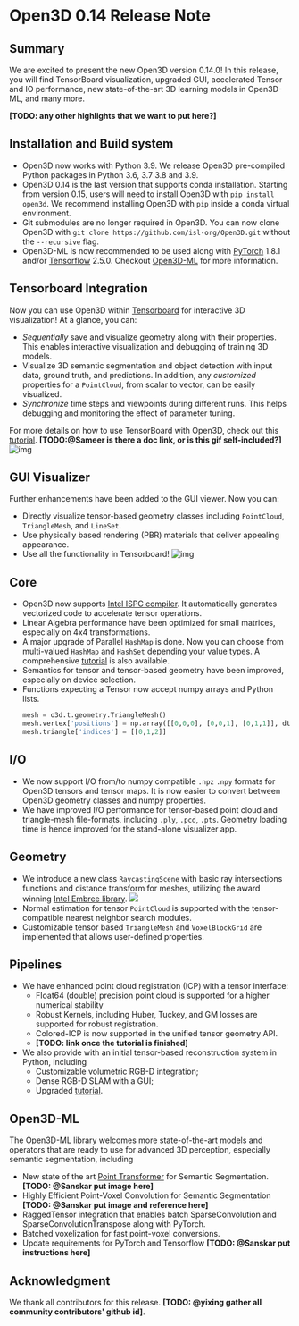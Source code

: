 # Open3D 0.14 Release Note

## Summary

We are excited to present the new Open3D version 0.14.0! In this release, you will find TensorBoard visualization, upgraded GUI, accelerated Tensor and IO performance, new state-of-the-art 3D learning models in Open3D-ML, and many more. 

**[TODO: any other highlights that we want to put here?]**

## Installation and Build system

- Open3D now works with Python 3.9. We release Open3D pre-compiled Python packages in Python 3.6, 3.7 3.8 and 3.9.
- Open3D 0.14 is the last version that supports conda installation. Starting from version 0.15, users will need to install Open3D with `pip install open3d`. We recommend installing Open3D with `pip` inside a conda virtual environment.
- Git submodules are no longer required in Open3D. You can now clone Open3D with `git clone https://github.com/isl-org/Open3D.git` without the `--recursive` flag.
- Open3D-ML is now recommended to be used along with [PyTorch](https://github.com/isl-org/Open3D-ML/blob/master/requirements-tensorflow.txt) 1.8.1 and/or [Tensorflow](https://github.com/isl-org/Open3D-ML/blob/master/requirements-tensorflow.txt) 2.5.0. Checkout [Open3D-ML](https://github.com/isl-org/Open3D-ML/) for more information.

## Tensorboard Integration

Now you can use Open3D within [Tensorboard](https://www.tensorflow.org/tensorboard) for interactive 3D visualization! At a glance, you can:

- *Sequentially* save and visualize geometry along with their properties. This enables interactive visualization and debugging of training 3D models.
- Visualize 3D semantic segmentation and object detection with input data, ground truth, and predictions. In addition, any *customized* properties for a `PointCloud`, from scalar to vector, can be easily visualized.
- *Synchronize* time steps and viewpoints during different runs. This helps debugging and monitoring the effect of parameter tuning.

For more details on how to use TensorBoard with Open3D, check out this [tutorial](link). **[TODO:@Sameer is there a doc link, or is this gif self-included?]**![img](https://lh4.googleusercontent.com/UN0_Yzb-9PintyBA5o2HmZUAUpHbR0Bp5jEVnfGOQuoQYIffgMJmzke0gMujUr8kQkLaPL9C6SHeH2YdovCTZl886bG6Kh-vuwYMWvkanTuYTgGp9XUbXeH4NN400ywUKg3sQKZo)

## GUI Visualizer

Further enhancements have been added to the GUI viewer. Now you can:

- Directly visualize tensor-based geometry classes including `PointCloud`, `TriangleMesh`, and `LineSet`.
- Use physically based rendering (PBR) materials that deliver appealing appearance.
- Use all the functionality in Tensorboard!
  ![img](https://lh3.googleusercontent.com/MRYlCK2LFxZaZ7GlgKfSvZg47K_Hj94Xhad3jTzomAf4z4vDBixbYBy2_QABhu3XiwMCpriShG30gdBZp7jTs0gwa9TOunigLM_FDiQ6WAJfeHFz5va4d9gHv7UnoSJdRFUTZ1QW)

## Core

- Open3D now supports [Intel ISPC compiler](https://ispc.github.io/). It automatically generates vectorized code to accelerate tensor operations. 
- Linear Algebra performance have been optimized for small matrices, especially on 4x4 transformations.
- A major upgrade of Parallel `HashMap` is done. Now you can choose from multi-valued `HashMap` and `HashSet` depending your value types. A comprehensive [tutorial](http://www.open3d.org/docs/release/tutorial/core/hashmap.html) is also available.
- Semantics for tensor and tensor-based geometry have been improved, especially on device selection.
- Functions expecting a Tensor now accept numpy arrays and Python lists.
  ```python
  mesh = o3d.t.geometry.TriangleMesh()
  mesh.vertex['positions'] = np.array([[0,0,0], [0,0,1], [0,1,1]], dtype=np.float32)
  mesh.triangle['indices'] = [[0,1,2]]
  ```

## I/O

- We now support I/O from/to numpy compatible `.npz` `.npy` formats for Open3D tensors and tensor maps. It is now easier to convert between Open3D geometry classes and numpy properties.
- We have improved I/O performance for tensor-based point cloud and triangle-mesh file-formats, including `.ply`, `.pcd`, `.pts`. Geometry loading time is hence improved for the stand-alone visualizer app.

## Geometry

- We introduce a new class `RaycastingScene` with basic ray intersections functions and distance transform for meshes, utilizing the award winning [Intel Embree library](https://www.embree.org/). 
  ![](http://www.open3d.org/docs/latest/_images/distance_field_animation.gif)
- Normal estimation for tensor `PointCloud` is supported with the tensor-compatible nearest neighbor search modules.
- Customizable tensor based `TriangleMesh` and `VoxelBlockGrid` are implemented that allows user-defined properties.

## Pipelines

- We have enhanced point cloud registration (ICP) with a tensor interface:
  - Float64 (double) precision point cloud is supported for a higher numerical stability
  - Robust Kernels, including Huber, Tuckey, and GM losses are supported for robust registration.
  - Colored-ICP is now supported in the unified tensor geometry API.
  - **[TODO: link once the tutorial is finished]**
- We also provide with an initial tensor-based reconstruction system in Python, including
  - Customizable volumetric RGB-D integration;
  - Dense RGB-D SLAM with a GUI;
  - Upgraded [tutorial](http://www.open3d.org/docs/latest/tutorial/t_reconstruction_system/index.html ).  


## Open3D-ML

The Open3D-ML library welcomes more state-of-the-art models and operators that are ready to use for advanced 3D perception, especially semantic segmentation, including

- New state of the art [Point Transformer](https://arxiv.org/abs/2012.09164) for Semantic Segmentation. **[TODO: @Sanskar put image here]**
- Highly Efficient Point-Voxel Convolution for Semantic Segmentation **[TODO: @Sanskar put image and reference here]**
- RaggedTensor integration that enables batch SparseConvolution and SparseConvolutionTranspose along with PyTorch.
- Batched voxelization for fast point-voxel conversions.
- Update requirements for PyTorch and Tensorflow **[TODO: @Sanskar put instructions here]**


## Acknowledgment

We thank all contributors for this release. **[TODO: @yixing gather all community contributors' github id]**.
